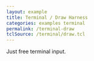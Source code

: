 ```yaml
---
layout: example
title: Terminal / Draw Harness
categories: examples terminal
permalink: /terminal-draw
tclSource: /terminal/draw.tcl
---
```


Just free terminal input.
